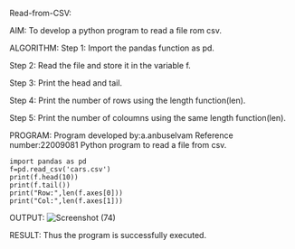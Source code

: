 Read-from-CSV:


AIM:
To develop a python program to read a file rom csv.

ALGORITHM:
Step 1:
Import the pandas function as pd.

Step 2:
Read the file and store it in the variable f.

Step 3:
Print the head and tail.

Step 4:
Print the number of rows using the length function(len).

Step 5:
Print the number of coloumns using the same length function(len).

PROGRAM:
Program developed by:a.anbuselvam
Reference number:22009081
Python program to read a file from csv.
```
import pandas as pd
f=pd.read_csv('cars.csv')
print(f.head(10))
print(f.tail())
print("Row:",len(f.axes[0]))
print("Col:",len(f.axes[1]))
```



OUTPUT:
![Screenshot (74)](https://user-images.githubusercontent.com/119559871/215090911-58c71741-0fa2-4c07-b53c-f568d1401e06.png)




RESULT:
Thus the program is successfully executed.




